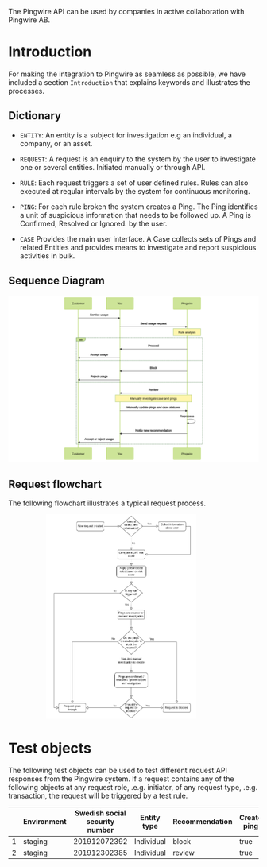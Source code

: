 The Pingwire API can be used by companies in active collaboration with Pingwire AB.

# Introduction
For making the integration to Pingwire as seamless as possible, we have included a section `Introduction` that explains keywords and illustrates the processes.

## Dictionary

- `ENTITY`: An entity is a subject for investigation e.g an individual, a company, or an asset. 
- `REQUEST`: A request is an enquiry to the system by the user to investigate one or several entities. Initiated manually or through API. 
- `RULE`: Each request triggers a set of user defined rules. Rules can also executed at regular intervals by the system for continuous monitoring.
- `PING`: For each rule broken the system creates a Ping. The Ping identifies a unit of suspicious information that needs to be followed up. A Ping is Confirmed, Resolved or Ignored: by the user.

- `CASE` Provides the main user interface. A Case collects sets of Pings and related Entities and provides means to investigate and report suspicious activities in bulk.

## Sequence Diagram

<img src="assets/seq-diagram.svg"  />

## Request flowchart
The following flowchart illustrates a typical request process.

<img src="assets/Request_flowchart.png" width="60%" style="margin-left: 15%" />

# Test objects

The following test objects can be used to test different request API responses from the Pingwire system. If a request contains any of the following objects at any request role, .e.g. initiator, of any request type, .e.g. transaction, the request will be triggered by a test rule. 

|   | Environment | Swedish social security number | Entity type  | Recommendation | Create ping |
|---|------------|--------------------------------|--------------|----------------|-------------|
| 1 |   staging  |          201912072392          |  Individual  |      block     |     true    |
| 2 |   staging  |          201912302385          |  Individual  |     review     |     true    |